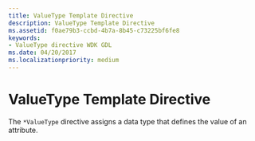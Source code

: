 ```yaml
---
title: ValueType Template Directive
description: ValueType Template Directive
ms.assetid: f0ae79b3-ccbd-4b7a-8b45-c73225bf6fe8
keywords:
- ValueType directive WDK GDL
ms.date: 04/20/2017
ms.localizationpriority: medium
---
```


# ValueType Template Directive


The `*ValueType` directive assigns a data type that defines the value of an attribute.

 

 





